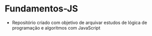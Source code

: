 # Fundamentos-JS

- Repositório criado com objetivo de arquivar estudos de lógica de programação e algoritmos com JavaScript
